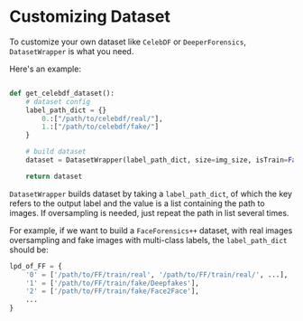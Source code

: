 # Customizing Dataset

To customize your own dataset like `CelebDF` or `DeeperForensics`, `DatasetWrapper` is what you need.

Here's an example:

```python

def get_celebdf_dataset():
    # dataset config
    label_path_dict = {}
        0.:["/path/to/celebdf/real/"], 
        1.:["/path/to/celebdf/fake/"]
    }

    # build dataset
    dataset = DatasetWrapper(label_path_dict, size=img_size, isTrain=False)

    return dataset
```

`DatasetWrapper` builds dataset by taking a `label_path_dict`, of which the key refers to the output label and the value is a list containing the path to images. If oversampling is needed, just repeat the path in list several times.

For example, if we want to build a `FaceForensics++` dataset, with real images oversampling and fake images with multi-class labels, the `label_path_dict` should be:

```python
lpd_of_FF = {
    '0' = ['/path/to/FF/train/real', '/path/to/FF/train/real/', ...],
    '1' = ['/path/to/FF/train/fake/Deepfakes'],
    '2' = ['/path/to/FF/train/fake/Face2Face'],
    ...
}
```